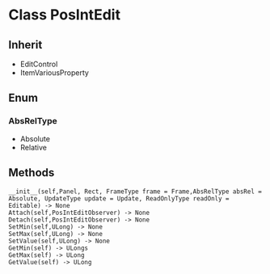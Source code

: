 # Class PosIntEdit

## Inherit

* EditControl
* ItemVariousProperty

## Enum

### AbsRelType

* Absolute
* Relative

## Methods
```
__init__(self,Panel, Rect, FrameType frame = Frame,AbsRelType absRel = Absolute, UpdateType update = Update, ReadOnlyType readOnly = Editable) -> None
Attach(self,PosIntEditObserver) -> None
Detach(self,PosIntEditObserver) -> None
SetMin(self,ULong) -> None
SetMax(self,ULong) -> None
SetValue(self,ULong) -> None
GetMin(self) -> ULongs
GetMax(self) -> ULong
GetValue(self) -> ULong
```
